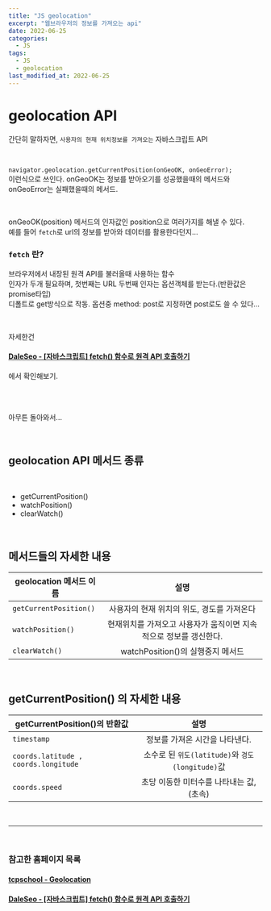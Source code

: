 ```yaml
---
title: "JS geolocation"
excerpt: "웹브라우저의 정보를 가져오는 api"
date: 2022-06-25
categories:
  - JS
tags:
  - JS
  - geolocation
last_modified_at: 2022-06-25
---
```


# geolocation API

간단히 말하자면, `사용자의 현재 위치정보를 가져오는` 자바스크립트 API

<br>

`navigator.geolocation.getCurrentPosition(onGeoOK, onGeoError);`  
이런식으로 쓰인다. onGeoOK는 정보를 받아오기를 성공했을때의 메서드와 onGeoError는 실패했을때의 메서드.

<br>

onGeoOK(position) 메서드의 인자값인 position으로 여러가지를 해낼 수 있다.  
예를 들어 `fetch`로 url의 정보를 받아와 데이터를 활용한다던지...

### `fetch` 란?

브라우저에서 내장된 원격 API를 불러올때 사용하는 함수  
인자가 두개 필요하며, 첫번째는 URL 두번째 인자는 옵션객체를 받는다.(반환값은 promise타입)  
디폴트로 get방식으로 작동. 옵션중 method: post로 지정하면 post로도 쓸 수 있다...

<br>

자세한건

#### [DaleSeo - [자바스크립트] fetch() 함수로 원격 API 호출하기](https://www.daleseo.com/js-window-fetch/)

에서 확인해보기.

<br>

<br>

아무튼 돌아와서...

<br>

## geolocation API 메서드 종류

<br>

- getCurrentPosition()
- watchPosition()
- clearWatch()

<br>

## 메서드들의 자세한 내용

| geolocation 메서드 이름 |                               설명                                |
| ----------------------- | :---------------------------------------------------------------: |
| `getCurrentPosition()`  |            사용자의 현재 위치의 위도, 경도를 가져온다             |
| `watchPosition()`       | 현재위치를 가져오고 사용자가 움직이면 지속적으로 정보를 갱신한다. |
| `clearWatch()`          |                 watchPosition()의 실행중지 메서드                 |

<br>

## getCurrentPosition() 의 자세한 내용

| getCurrentPosition()의 반환값        |                       설명                       |
| ------------------------------------ | :----------------------------------------------: |
| `timestamp`                          |          정보를 가져온 시간을 나타낸다.          |
| `coords.latitude , coords.longitude` | 소수로 된 `위도(latitude)`와 `경도(longitude)`값 |
| `coords.speed`                       |     초당 이동한 미터수를 나타내는 값, (초속)     |

<br>

---

<br>

### 참고한 홈페이지 목록

#### [tcpschool - Geolocation](http://tcpschool.com/html/html5_api_geolocation)

#### [DaleSeo - [자바스크립트] fetch() 함수로 원격 API 호출하기](https://www.daleseo.com/js-window-fetch/)
